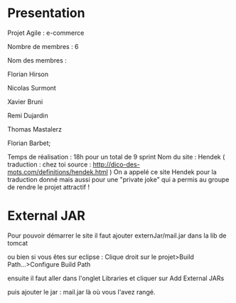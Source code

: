 # Presentation


Projet Agile : e-commerce

Nombre de membres : 6

Nom des membres :

Florian Hirson

Nicolas Surmont

Xavier Bruni

Remi Dujardin

Thomas Mastalerz

Florian Barbet;
  
Temps de réalisation : 18h pour un total de 9 sprint
Nom du site : Hendek ( traduction : chez toi source : http://dico-des-mots.com/definitions/hendek.html )
On a appelé ce site Hendek pour la traduction donné mais aussi pour une "private joke" qui a permis au groupe
de rendre le projet attractif !

# External JAR

Pour pouvoir démarrer le site il faut ajouter externJar/mail.jar dans la lib de tomcat 

ou bien si vous êtes sur eclipse : Clique droit sur le projet>Build Path...>Configure Build Path

ensuite il faut aller dans l'onglet Libraries et cliquer sur Add External JARs

puis ajouter le jar : mail.jar là où vous l'avez rangé.
